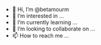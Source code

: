 - 👋 Hi, I’m @betamourm
- 👀 I’m interested in ...
- 🌱 I’m currently learning ...
- 💞️ I’m looking to collaborate on ...
- 📫 How to reach me ...

<!---
betamourm/betamourm is a ✨ special ✨ repository because its `README.md` (this file) appears on your GitHub profile.
You can click the Preview link to take a look at your changes.
--->
